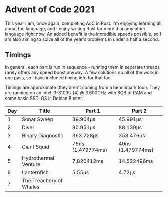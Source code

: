 # Advent of Code 2021

This year I am, once again, completing AoC in Rust. I'm enjoying learning all
about the language, and I enjoy writing Rust far more than any other language
right now. An added benefit is the incredible speeds possible, so I am also
aiming to solve all of the year's problems in under a half a second.

## Timings

In general, each part is run in sequence - running them in seperate threads
rarely offers any speed boost anyway. A few solutions do all of the work in
one pass, so I have included timing info for that too.

Timings are approximate (they aren't coming from a benchmark tool). They are
running on an Intel i3-8109U (4) @ 3.600GHz with 8GB of RAM and some
basic SSD. OS is Debian Buster.

| Day | Title | Part 1 | Part 2 |
| --- | ----- | ------ | ------ |
| 1 | Sonar Sweep | 39.904µs | 45.991µs |
| 2 | Dive! | 90.951µs | 88.139µs |
| 3 | Binary Diagnostic | 363.728µs | 353.476µs |
| 4 | Giant Squid | 76ns (1.479774ms) | 40ns (1.479774ms) |
| 5 | Hydrothermal Venture | 7.820412ms | 14.522496ms |
| 6 | Lanternfish | 5.55µs | 4.72µs |
| 7 | The Treachery of Whales |  |  |